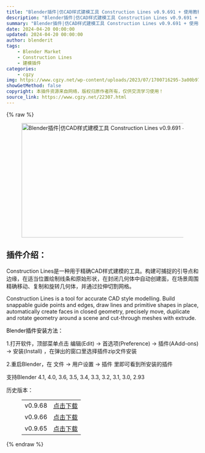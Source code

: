 ```yaml
---
title: "Blender插件|仿CAD样式建模工具 Construction Lines v0.9.691 + 使用教程"
description: "Blender插件|仿CAD样式建模工具 Construction Lines v0.9.691 + 使用教程"
summary: "Blender插件|仿CAD样式建模工具 Construction Lines v0.9.691 + 使用教程"
date: 2024-04-20 00:00:00
updated: 2024-04-20 00:00:00
author: blenderit
tags: 
    - Blender Market
    - Construction Lines
    - 建模插件
categories:
    - cgzy
img: https://www.cgzy.net/wp-content/uploads/2023/07/1700716295-3a00b973841276b.webp
showGetMethod: false
copyright: 本插件资源来自网络，版权归原作者所有，仅供交流学习使用！
source_link: https://www.cgzy.net/22307.html
---
```


{% raw %}
<div class="wp-block-image is-style-border-round-and-with-shadow">
<figure class="aligncenter size-full is-resized"><img fetchpriority="high" decoding="async" width="2400" height="1200" src="https://www.cgzy.net/wp-content/uploads/2022/09/1664164188-480b42cc1b01c9a.jpg" class="wp-image-22318" style="width:600px;height:300px" srcset="https://www.cgzy.net/wp-content/uploads/2022/09/1664164188-480b42cc1b01c9a.jpg 2400w, https://www.cgzy.net/wp-content/uploads/2022/09/1664164188-480b42cc1b01c9a-512x256.jpg 512w, https://www.cgzy.net/wp-content/uploads/2022/09/1664164188-480b42cc1b01c9a-1536x768.jpg 1536w, https://www.cgzy.net/wp-content/uploads/2022/09/1664164188-480b42cc1b01c9a-2048x1024.jpg 2048w" sizes="(max-width: 2400px) 100vw, 2400px" title="Blender插件|仿CAD样式建模工具 Construction Lines v0.9.691 + 使用教程" alt="Blender插件|仿CAD样式建模工具 Construction Lines v0.9.691 + 使用教程"></figure></div><div class="wp-block-pandastudio-title"><div class="title_style_01"><h2 id="h2-0">插件介绍：</h2></div></div><p class="is-style-text-indent-2em">Construction Lines是一种用于精确CAD样式建模的工具。构建可捕捉的引导点和边缘，在适当位置绘制线条和原始形状，在封闭几何体中自动创建面，在场景周围精确移动、复制和旋转几何体，并通过拉伸切割网格。</p><p>Construction Lines is a tool for accurate CAD style modelling. Build snappable guide points and edges, draw lines and primitive shapes in place, automatically create faces in closed geometry, precisely move, duplicate and rotate geometry around a scene and cut-through meshes with extrude.</p><p><mark style="background-color:rgba(0, 0, 0, 0)" class="has-inline-color has-vivid-red-color">Blender插件安装方法：</mark></p><p>1.打开软件，顶部菜单点击 编辑(Edit) → 首选项(Preference) → 插件(AAdd-ons) → 安装(Install) ，在弹出的窗口里选择插件zip文件安装</p><p>2.重启Blender，在 文件 → 用户设置 → 插件 里即可看到所安装的插件</p><div class="wp-block-pandastudio-tips"><div class="tip success "><p>支持Blender 4.1, 4.0, 3.6, 3.5, 3.4, 3.3, 3.2, 3.1, 3.0, 2.93</p>
</div></div><div class="wp-block-pandastudio-title"><div class="title_style_01"><p>历史版本：</p></div></div><figure class="wp-block-table has-medium-font-size"><table><tbody><tr><td>v0.9.68</td><td><a href="https://www.cgzy.net/go?_=9e28a73461aHR0cHM6Ly9wYW4uYmFpZHUuY29tL3MvMUtVV1ZBQUZBd3RjXzQ2Qzk4dVoxY0E%2FcHdkPWQxNWg%3D" target="_blank">点击下载</a></td></tr><tr><td>v0.9.66</td><td><a href="https://www.cgzy.net/go?_=8576a0412caHR0cHM6Ly9wYW4uYmFpZHUuY29tL3MvMVIzQXVjQVpLb2tsNWQtSzlkRFEzelE%2FcHdkPXRnam4%3D" target="_blank">点击下载</a></td></tr><tr><td>v0.9.65</td><td><a href="https://www.cgzy.net/go?_=163c371b71aHR0cHM6Ly9wYW4uYmFpZHUuY29tL3MvMWJ3dEFHc216NDVXN3MxSXNwc0dvVFE%2FcHdkPWhxcWk%3D" target="_blank" rel="noreferrer noopener">点击下载</a></td></tr></tbody></table></figure>
<div style="display: none">cgzy</div>
{% endraw %}